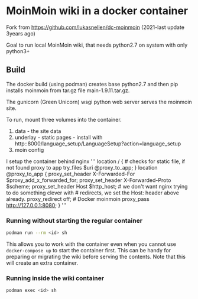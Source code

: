 MoinMoin wiki in a docker container
===================================

Fork from https://github.com/lukasnellen/dc-moinmoin (2021-last update 3years ago)

Goal to run local MoinMoin wiki, that needs python2.7 on system with only python3+

Build
-----
The docker build (using podman) creates base python2.7 and then pip installs 
moinmoin from tar.gz file main-1.9.11.tar.gz.

The gunicorn (Green Unicorn) wsgi python web server serves the moinmoin site.

To run, mount three volumes into the container.
1. data  - the site data
2. underlay - static pages - install with http:<container>:8000/language_setup/LanguageSetup?action=language_setup
3. moin config

I setup the container behind nginx
'''
        location / {
            # checks for static file, if not found proxy to app
            try_files $uri @proxy_to_app;
        }
      location @proxy_to_app {
            proxy_set_header X-Forwarded-For $proxy_add_x_forwarded_for;
            proxy_set_header X-Forwarded-Proto $scheme;
            proxy_set_header Host $http_host;
            # we don't want nginx trying to do something clever with
            # redirects, we set the Host: header above already.
            proxy_redirect off;
            # Docker moinmoin
            proxy_pass http://127.0.0.1:8080;
       }
'''


### Running without starting the regular container

```sh
podman run --rm <id> sh
```

This allows you to work with the container even when you cannot use
`docker-compose up` to start the container first. This can be handy
for preparing or migrating the wiki before serving the contents. Note
that this will create an extra container.

### Running inside the wiki container

```sh
podman exec <id> sh
```

